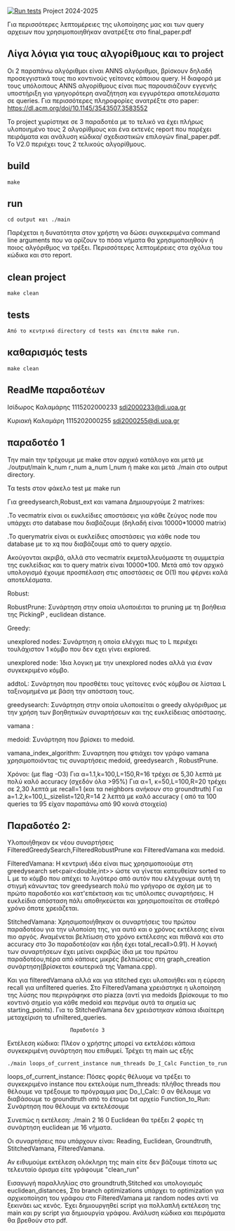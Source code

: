 [![Run tests](https://github.com/KKalamari/Project/actions/workflows/run-tests.yml/badge.svg)](https://github.com/KKalamari/Project/actions/workflows/run-tests.yml)
Project 2024-2025

Για περισσότερες λεπτομέρειες της υλοποίησης μας και των query αρχειων που χρησιμοποιηθήκαν ανατρέξτε στο final_paper.pdf

## Λίγα λόγια για τους αλγορίθμους και το project

Οι 2 παραπάνω αλγόριθμοι είναι ANNS αλγόριθμοι, βρίσκουν δηλαδή προσεγγιστικά τους πιο κοντινούς γείτονες κάποιου query. Η διαφορά με τους υπόλοιπους ANNS αλγορίθμους είναι πως παρουσιάζουν εγγενής υποστήριξη για γρηγορότερη αναζήτηση και εγγυρότερα αποτελέσματα σε queries. Για περισσότερες πληροφορίες ανατρέξτε στο paper: https://dl.acm.org/doi/10.1145/3543507.3583552

Το project χωρίστηκε σε 3 παραδοτέα με το τελικό να έχει πλήρως υλοποιημένο τους 2 αλγορίθμους και ένα εκτενές report που παρέχει πειράματα και ανάλυση κώδικα/ σχεδιαστικών επιλογών final_paper.pdf. To V2.0 περιέχει τους 2 τελικούς αλγορίθμους.

## build
    make

## run
    cd output και ./main 

Παρέχεται η δυνατότητα στον χρήστη να δώσει συγκεκριμένα command line arguments που να ορίζουν το πόσα νήματα θα χρησιμοποιηθούν ή ποιος αλγόριθμος να τρέξει. Περισσότερες λεπτομέρειες στα σχόλια του κώδικα και στο report.

## clean project
    make clean

## tests
    Από το κεντρικό directory cd tests και έπειτα make run.

## καθαρισμός tests
    make clean



## ReadMe παραδοτέων 
Ισίδωρος Καλαμάρης 1115202000233 sdi2000233@di.uoa.gr

Κυριακή Καλαμάρη 1115202000255 sdi2000255@di.uoa.gr


## παραδοτέο 1
Την main την τρέχουμε με make στον αρχικό κατάλογο και μετά με ./output/main k_num r_num a_num l_num ή make και μετά ./main στο output directory.

Τα tests στον φάκελο test με make run

Για greedysearch,Robust_ext και vamana Δημιουργούμε 2 matrixes:

.Το vecmatrix είναι οι ευκλείδιες αποστάσεις για κάθε ζεύγος node που υπάρχει στο database που διαβάζουμε (δηλαδή είναι 10000*10000 matrix)

.Το querymatrix είναι οι ευκλείδιες αποστάσεις για κάθε node του database με το xq που διαβάζουμε από το query αρχείο.

Ακούγονται ακριβά, αλλά στο vecmatrix εκμεταλλευόμαστε τη συμμετρία της ευκλείδιας και το query matrix είναι 10000*100. Μετά από τον αρχικό υπολογισμό έχουμε προσπέλαση στις αποστάσεις σε O(1) που φέρνει καλά αποτελέσματα.

Robust:


RobustPrune: Συνάρτηση στην οποία υλοποιέιται το pruning με τη βοήθεια της PickingP , euclidean distance.

Greedy:

unexplored nodes: Συνάρτηση η οποία ελέγχει πως το L περιέχει τουλάχιστον 1 κόμβο που δεν εχει γίνει explored.

unexplored node: Ίδια λογικη με την unexplored nodes αλλά για έναν συγκεκριμένο κόμβο.

addtoL: Συνάρτηση που προσθέτει τους γείτονες ενός κόμβου σε λίσταα L ταξινομημένα με βάση την απόσταση τους.

greedysearch: Συνάρτηση στην οποία υλοποιείται ο greedy αλγόριθμος με την χρήση των βοηθητικών συναρτήσεων και της ευκλείδειας απόστασης.

vamana :

medoid: Συνάρτηση που βρίσκει το medoid.

vamana_index_algorithm: Συναρτηση που φτιάχει τον γράφο vamana χρησιμοποιόντας τις συναρτήσεις medoid, greedysearch , RobustPrune.

Χρόνοι: (με flag -O3) Για α=1.1,k=100,L=150,R=16 τρέχει σε 5,30 λεπτά με πολύ καλό accuracy (σχεδόν όλα >95%) Για α=1, κ=50,L=100,R=20 τρέχει σε 2,30 λεπτά με recall=1 (και τα neighbors ανήκουν στο groundtruth) Για a=1.2,k=100,L_sizelist=120,R=14 2 λεπτά με καλό accuracy ( από τα 100 queries τα 95 είχαν παραπάνω από 90 κοινά στοιχεία)


## Παραδοτέο 2:

Υλοποιήθηκαν εκ νέου συναρτήσεις FilteredGreedySearch,FilteredRobustPrune και FilteredVamana και medoid.

FilteredVamana:
Η κεντρική ιδέα είναι πως χρησιμοποιούμε στη greedysearch set<pair<double,int>> ώστε να γίνεται κατευθείαν sorted το L με το κόμβο που απέχει το λιγότερο από αυτόν που ελέγχουμε αυτή τη στιγμή κάνωντας τον greedysearch πολύ πιο γρήγορο σε σχέση με το πρώτο παραδοτέο και κατ'επέκταση και τις υπόλοιπες συναρτήσεις. Η ευκλείδια απόσταση πάλι αποθηκεύεται και χρησιμοποιείται σε σταθερό χρόνο όποτε χρειάζεται.

StitchedVamana:
Χρησιμοποιήθηκαν οι συναρτήσεις του πρώτου παραδοτέου για την υλοποίση της, για αυτό και ο χρόνος εκτέλεσης είναι πιο αργός. Αναμένεται βελτίωση στο χρόνο εκτέλεσης και πιθανά και στο accuracy στο 3ο παραδοτέο(αν και ήδη έχει total_recall>0.91).
Η λογική των συναρτήσεων έχει μείνει ακριβώς ίδια με του πρώτου παραδοτέου,πέρα από κάποιες μικρές βελτιώσεις στη graph_creation συνάρτηση(βρίσκεται εσωτερικά της Vamana.cpp).

Και για filteredVamana αλλά και για stitched εχει υλοποιήθει και η εύρεση recall για unfiltered queries. Στο  FilteredVamana χρειάστηκε η υλοποίηση της λύσης που περιγράφηκε στο piazza (αντί για medoids βρίσκουμε το πιο κοντινό σημείο για κάθε medoid και περνάμε αυτά τα σημεία ως starting_points). Για το StitchedVamana δεν χρειάστηκαν κάποια ιδιαίτερη μεταχείριση τα ufniltered_queries.


                        Παραδοτέο 3
Εκτέλεση κώδικα: Πλέον ο χρήστης μπορεί να εκτελέσει κάποια συγκεκριμένη συνάρτηση που επιθυμεί. Τρέχει τη main ως εξής

    ./main loops_of_current_instance num_threads Do_I_Calc Function_to_run

   loops_of_current_instance: Πόσες φορές θέλυομε να τρέξει το συγκεκριμένο instance που εκτελούμε
   num_threads: πλήθος threads που θέλουμε να τρέξουμε το πρόγραμμα μας
   Do_I_Calc: 0 αν θέλουμε να διαβάσουμε το groundtruth από το έτοιμο txt αρχείο
   Function_to_Run: Συνάρτηση που θέλουμε να εκτελέσουμε
   
   Συνεπώς η εκτέλεση: ./main 2 16 0 Euclidean θα τρέξει 2 φορές τη συνάρτηση euclidean με 16 νήματα.

   Οι συναρτήσεις που υπάρχουν είναι: Reading, Euclidean, Groundtruth, StitchedVamana, FilteredVamana. 

   Αν ειθυμούμε εκτέλεση ολόκληρη της main είτε δεν βάζουμε τίποτα ως τελευταίο όρισμα είτε γράφουμε "clean_run"


Εισαγωγή παραλληλίας στο groundtruth,Stitched και υπολογισμός euclidean_distances, Στο branch optimizations υπάρχει το optimization για αρχικοποίηση του γράφου στο FilteredVamana με random nodes αντί να ξεκινάει ως κενός. Έχει δημιουργηθεί script για πολλαπλή εκτέλεση της main και py script για δημιουργία γράφου. Ανάλυση κώδικα και πειράματα θα βρεθούν στο pdf.

